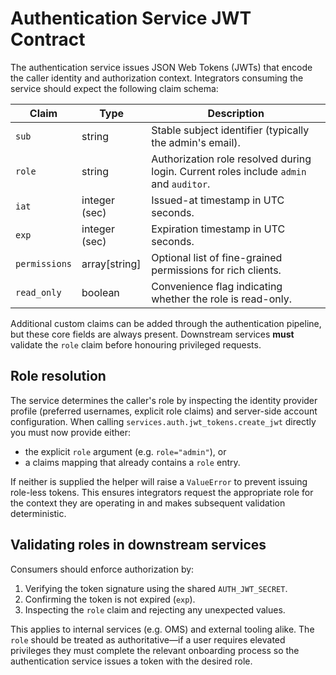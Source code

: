 # Authentication Service JWT Contract

The authentication service issues JSON Web Tokens (JWTs) that encode the
caller identity and authorization context.  Integrators consuming the service
should expect the following claim schema:

| Claim       | Type          | Description |
| ----------- | ------------- | ----------- |
| `sub`       | string        | Stable subject identifier (typically the admin's email). |
| `role`      | string        | Authorization role resolved during login.  Current roles include `admin` and `auditor`. |
| `iat`       | integer (sec) | Issued-at timestamp in UTC seconds. |
| `exp`       | integer (sec) | Expiration timestamp in UTC seconds. |
| `permissions` | array[string] | Optional list of fine-grained permissions for rich clients. |
| `read_only` | boolean       | Convenience flag indicating whether the role is read-only. |

Additional custom claims can be added through the authentication pipeline, but
these core fields are always present.  Downstream services **must** validate the
`role` claim before honouring privileged requests.

## Role resolution

The service determines the caller's role by inspecting the identity provider
profile (preferred usernames, explicit role claims) and server-side account
configuration.  When calling `services.auth.jwt_tokens.create_jwt` directly you
must now provide either:

* the explicit `role` argument (e.g. `role="admin"`), or
* a claims mapping that already contains a `role` entry.

If neither is supplied the helper will raise a `ValueError` to prevent issuing
role-less tokens.  This ensures integrators request the appropriate role for the
context they are operating in and makes subsequent validation deterministic.

## Validating roles in downstream services

Consumers should enforce authorization by:

1. Verifying the token signature using the shared `AUTH_JWT_SECRET`.
2. Confirming the token is not expired (`exp`).
3. Inspecting the `role` claim and rejecting any unexpected values.

This applies to internal services (e.g. OMS) and external tooling alike.  The
`role` should be treated as authoritative—if a user requires elevated
privileges they must complete the relevant onboarding process so the
authentication service issues a token with the desired role.
